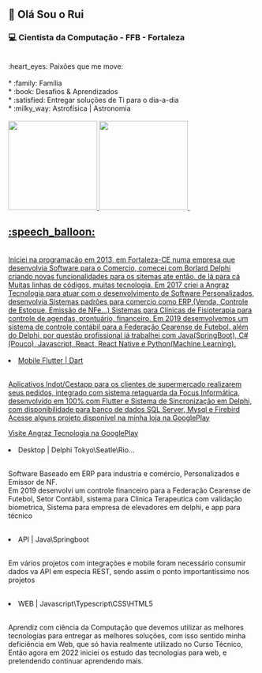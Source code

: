 ## :vulcan_salute: Olá Sou o Rui 


### :computer: Cientista da Computação - FFB - Fortaleza<br>
<br>
:heart_eyes: Paixões que me move: <br><br>
* :family: Família  <br>
* :book: Desafios & Aprendizados <br>
* :satisfied: Entregar soluções de Ti para o dia-a-dia<br>
* :milky_way: Astrofísica | Astronomia <br>

<br>
<div>
  <a href="https://beacons.ai/ruicarlos">
  <img height="180em" src="https://github-readme-stats.vercel.app/api?username=ruicarlos&count_private=true&show_icons=true&theme=transparent"/>
  <img height="180em" src="https://github-readme-stats.vercel.app/api/top-langs/?username=ruicarlos&layout=compact"/>
  <img height="180em" src"https://github-readme-stats.vercel.app/api/top-langs/?username=ruicarlos"/> 
                                                                             
 </div

<br>
<h2> :speech_balloon:</h2><br><rb>
     Iniciei na programação em 2013, em Fortaleza-CE numa empresa que desenvolvia Software para o Comercio, comecei com Borlard Delphi criando novas funcionalidades para os sitemas ate então. de lá para cá Muitas linhas de códigos, muitas tecnologia. Em 2017 criei a Angraz Tecnologia para atuar com o desenvolvimento de Software Personalizados, desenvolvia Sistemas padrões para comercio como ERP,(Venda, Controle de Estoque, Emissão de NFe...) Sistemas para Clínicas de Fisioterapia para controle de agendas, prontuário, financeiro. Em 2019 desemvolvemos um sistema de controle contábil para a Federação Cearense de Futebol. além do Delphi, por questão profissional já trabalhei com Java(SpringBoot), C# (Pouco),  Javascript, React, React Native e Python(Machine Learning).
<br><br>

<li><span>Mobile Flutter | Dart</span></li>
<br>
<p>Aplicativos Indot/Cestapp para os clientes de supermercado realizarem seus pedidos, integrado com sistema retaguarda da Focus Informática,  desenvolvido em 100% com Flutter e Sistema de Sincronização em Delphi, com disponibilidade para banco de dados SQL Server, Mysql e Firebird<br> Acesse alguns projeto disponível na minha loja na GooglePlay</p>
<a href="https://play.google.com/store/apps/developer?id=Angraz+Tecnologia">Visite Angraz Tecnologia na GooglePlay</a>
<br>
<br>

<li><span>Desktop | Delphi Tokyo\Seatle\Rio... </span></li>
<br>
<p>Software Baseado em ERP para industria e comércio, Personalizados e Emissor de NF.<br> Em 2019 desenvolvi um controle financeiro para a Federação Cearense de Futebol, Setor Contábil, sistema para Clinica Terapeutica com validação biometrica, Sistema para empresa de elevadores em delphi, e app para técnico  </p>
<br>

<li><span>API  | Java\Springboot </span></li>
<br>
<p>Em vários projetos com integrações e mobile foram necessário consumir dados va API em especia REST, sendo assim o ponto importantíssimo nos projetos </p>
<br>


<li><span>WEB  | Javascript\Typescript\CSS\HTML5 </span></li>
<br>
<p>Aprendiz com ciência da Computação que devemos utilizar as melhores tecnologias para entregar as melhores soluções, com isso sentido minha deficiência em Web, que só havia realmente utilizado no Curso Técnico, Então agora em 2022 iniciei os estudo das tecnologias para web, e pretendendo continuar aprendendo mais. </p>

